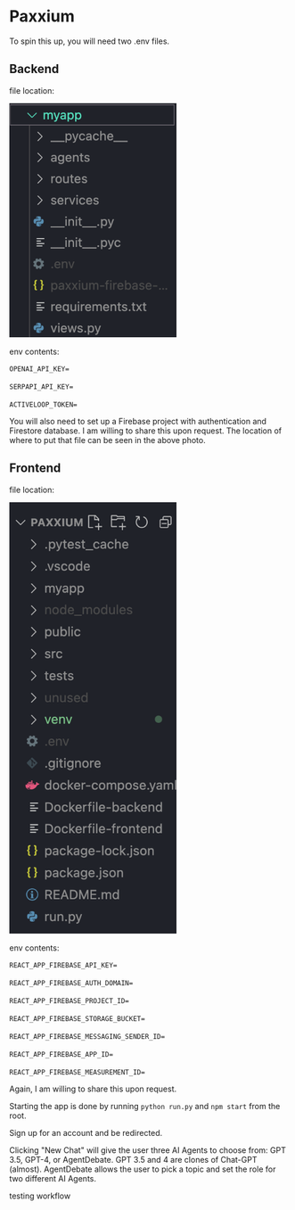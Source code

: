# Paxxium

To spin this up, you will need two .env files.

## Backend

  file location:
  
  <img src="backend.png" alt="Backend" width="300">
  
  env contents:
  
    OPENAI_API_KEY=
  
    SERPAPI_API_KEY=
  
    ACTIVELOOP_TOKEN=

You will also need to set up a Firebase project with authentication and Firestore database. I am willing to share this upon request. The location of where to put that file can be seen in the above photo.

## Frontend

  file location:
  
  <img src="frontend.png" alt="Frontend" width="300">
  
  env contents:
  
    REACT_APP_FIREBASE_API_KEY=
  
    REACT_APP_FIREBASE_AUTH_DOMAIN=
  
    REACT_APP_FIREBASE_PROJECT_ID=
  
    REACT_APP_FIREBASE_STORAGE_BUCKET=
  
    REACT_APP_FIREBASE_MESSAGING_SENDER_ID=
  
    REACT_APP_FIREBASE_APP_ID=
  
    REACT_APP_FIREBASE_MEASUREMENT_ID=
  
  Again, I am willing to share this upon request.

Starting the app is done by running `python run.py` and `npm start` from the root.

Sign up for an account and be redirected.

Clicking "New Chat" will give the user three AI Agents to choose from: GPT 3.5, GPT-4, or AgentDebate. GPT 3.5 and 4 are clones of Chat-GPT (almost). AgentDebate allows the user to pick a topic and set the role for two different AI Agents.


testing workflow